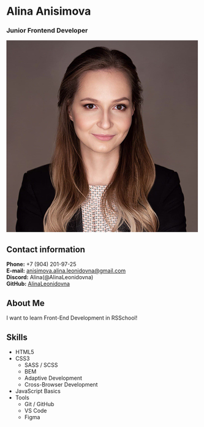 # Alina Anisimova
### Junior Frontend Developer

![Alina Anisimova](assets/my-photo.jpg)

## Contact information

**Phone:** +7 (904) 201-97-25  
**E-mail:** anisimova.alina.leonidovna@gmail.com  
**Discord:** Alina(@AlinaLeonidovna)  
**GitHub:** [AlinaLeonidovna](https://github.com/AlinaLeonidovna/)

## About Me

I want to learn Front-End Development in RSSchool!

## Skills

- HTML5
- CSS3
  - SASS / SCSS
  - BEM
  - Adaptive Development
  - Cross-Browser Development
- JavaScript Basics
- Tools
  - Git / GitHub
  - VS Code
  - Figma

